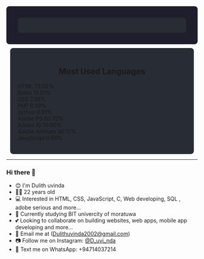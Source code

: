 <div style="display: flex; justify-content: space-around; flex-wrap: wrap; background-color: #1e1e2c; padding: 20px; border-radius: 8px; color: white;">

  <div style="flex: 1; min-width: 300px; margin: 10px; background-color: #282c34; border-radius: 8px; padding: 20px;">
    </div>
  </div>

  <div style="flex: 1; min-width: 300px; margin: 10px; background-color: #282c34; border-radius: 8px; padding: 20px;">
    <h2 style="text-align: center;">Most Used Languages</h2>
    <ul style="list-style: none; padding: 0;">
      <li><span style="color: #e34c26;"></span> HTML 73.02%</li>
      <li><span style="color: #7f52ff;"></span> Kotlin 10.01%</li>
      <li><span style="color: #264de4;"></span> CSS 7.38%</li>
      <li><span style="color: #4f5d95;"></span> PHP 6.39%</li>
      <li><span style="color: #8695a4;"></span> python 0.91%</li>
      <li><span style="color: #89e051;"></span> Adobe PS 60.72%</li>
      <li><span style="color: #89e051;"></span> Adobe AI 70.00%</li>
      <li><span style="color: #89e051;"></span> Adobe Animate 90.10%</li>
      <li><span style="color: #f1e05a;"></span> JavaScript 0.56%</li>
    </ul>
  </div>

</div>

---

### Hi there 👋

- 😊 I'm Dulith uvinda
- 🧑‍🎓 22 years old
- 💻 Interested in HTML, CSS, JavaScript, C, Web developing, SQL , adobe serious and more...
- 📘 Currently studying BIT univercity of moratuwa
- 💕 Looking to collaborate on building websites, web apps, mobile app developing and more...
- 📧 Email me at (Dulithuvinda2002@gmail.com)
- 📷 Follow me on Instagram: [@D_uvi_nda](https://www.instagram.com/d_uvi_nda/profilecard/?igsh=OTI5cDNyODN6aDZw)
- 💬 Text me on WhatsApp: +94714037214
